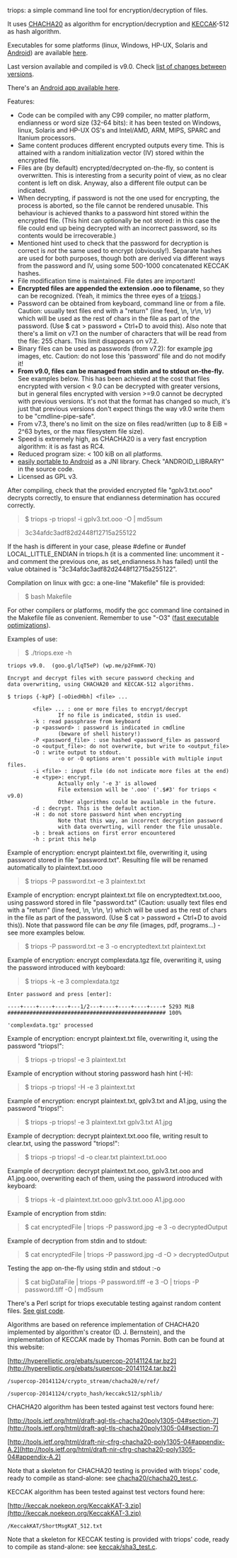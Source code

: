 triops: a simple command line tool for encryption/decryption of files.   

It uses [CHACHA20](http://en.wikipedia.org/wiki/Salsa20#ChaCha_variant) as algorithm for encryption/decryption and [KECCAK](http://en.wikipedia.org/wiki/SHA-3)-512 as hash algorithm.   

Executables for some platforms (linux, Windows, HP-UX, Solaris and [Android](https://www.github.com/circulosmeos/triops.apk)) are available [here](https://circulosmeos.wordpress.com/2015/05/18/triops-a-multiplatform-cmdline-encryption-tool-using-chacha20-keccak).    

Last version available and compiled is v9.0. Check [list of changes between versions](Changes.md).   

There's an [Android app available here](https://www.github.com/circulosmeos/triops.apk).   

Features:   

* Code can be compiled with any C99 compiler, no matter platform, endianness or word size (32-64 bits): it has been tested on Windows, linux, Solaris and HP-UX OS's and Intel/AMD, ARM, MIPS, SPARC and Itanium processors.
* Same content produces different encrypted outputs every time. This is attained with a random initialization vector (IV) stored within the encrypted file.
* Files are (by default) encrypted/decrypted on-the-fly, so content is overwritten. This is interesting from a security point of view, as no clear content is left on disk. Anyway, also a different file output can be indicated.
* When decrypting, if password is not the one used for encrypting, the process is aborted, so the file cannot be rendered unusable. This behaviour is achieved thanks to a password hint stored within the encrypted file. (This hint can optionally be not stored: in this case the file could end up being decrypted with an incorrect password, so its contents would be irrecoverable.)
* Mentioned hint used to check that the password for decryption is correct is *not* the same used to encrypt (obviously!). Separate hashes are used for both purposes, though both are derived via different ways from the password and IV, using some 500-1000 concatenated KECCAK hashes.
* File modification time is maintained. File dates are important!
* **Encrypted files are appended the extension .ooo to filename**, so they can be recognized. (Yeah, it mimics the three eyes of a [triops](https://en.wikipedia.org/wiki/Triops#Taxonomy).)
* Password can be obtained from keyboard, command line or from a file. Caution: usually text files end with a "return" (line feed, \n, \r\n, \r) which will be used as the rest of chars in the file as part of the password. (Use $ cat > password + Ctrl+D to avoid this). Also note that there's a limit on v7.1 on the number of characters that will be read from the file: 255 chars. This limit disappears on v7.2.
* Binary files can be used as passwords (from v7.2): for example jpg images, etc. Caution: do not lose this 'password' file and do not modify it!
* **From v9.0, files can be managed from stdin and to stdout on-the-fly.** See examples below. This has been achieved at the cost that files encrypted with version < 9.0 can be decrypted with greater versions, but in general files encrypted with version >=9.0 cannot be decrypted with previous versions. It's not that the format has changed so much, it's just that previous versions don't expect things the way v9.0 write them to be "cmdline-pipe-safe".
* From v7.3, there's no limit on the size on files read/written (up to 8 EiB = 2^63 bytes, or the max filesystem file size).
* Speed is extremely high, as CHACHA20 is a very fast encryption algorithm: it is as fast as RC4.
* Reduced program size: < 100 kiB on all platforms.
* [easily portable to Android](https://www.github.com/circulosmeos/triops.apk) as a JNI library. Check "ANDROID_LIBRARY" in the source code.
* Licensed as GPL v3.
   
   
After compiling, check that the provided encrypted file "gplv3.txt.ooo" decrypts correctly, to ensure that endianness determination has occured correctly.

>    $ triops -p triops! -i gplv3.txt.ooo -O | md5sum   

>    3c34afdc3adf82d2448f12715a255122   

If the hash is different in your case, please #define or #undef LOCAL_LITTLE_ENDIAN in triops.h (it is a commented line: uncomment it - and comment the previous one, as set_endianness.h has failed) until the value obtained is "3c34afdc3adf82d2448f12715a255122".   

Compilation on linux with gcc: a one-line "Makefile" file is provided:   

>    $ bash Makefile   

For other compilers or platforms, modify the gcc command line contained in the Makefile file as convenient. Remember to use "-O3" ([fast executable optimizations](https://gcc.gnu.org/onlinedocs/gcc-4.7.1/gcc/Optimize-Options.html#Optimize-Options)). 
   
   
   
Examples of use:   

>    $ ./triops.exe -h   
    
    triops v9.0.  (goo.gl/lqT5eP) (wp.me/p2FmmK-7Q)   
   
    Encrypt and decrypt files with secure password checking and   
    data overwriting, using CHACHA20 and KECCAK-512 algorithms.   
   
    $ triops {-kpP} [-oOiedHbh] <file> ...   
   
            <file> ... : one or more files to encrypt/decrypt   
                    If no file is indicated, stdin is used.   
            -k : read passphrase from keyboard   
            -p <password> : password is indicated in cmdline   
                    (beware of shell history!)   
            -P <password_file> : use hashed <password_file> as password   
            -o <output_file>: do not overwrite, but write to <output_file>   
            -O : write output to stdout.   
                    -o or -O options aren't possible with multiple input files.   
            -i <file> : input file (do not indicate more files at the end)   
            -e <type>: encrypt.   
                    Actually only '-e 3' is allowed   
                    File extension will be '.ooo' ('.$#3' for triops < v9.0)   
                    Other algorithms could be available in the future.   
            -d : decrypt. This is the default action.   
            -H : do not store password hint when encrypting   
                    Note that this way, an incorrect decryption password   
                    with data overwrting, will render the file unusable.   
            -b : break actions on first error encountered   
            -h : print this help   

   

Example of encryption: encrypt plaintext.txt file, overwriting it, using password stored in file "password.txt". Resulting file will be renamed automatically to plaintext.txt.ooo   

>    $ triops -P password.txt -e 3 plaintext.txt   

Example of encryption: encrypt plaintext.txt file on encryptedtext.txt.ooo, using password stored in file "password.txt" (Caution: usually text files end with a "return" (line feed, \n, \r\n, \r) which will be used as the rest of chars in the file as part of the password. (Use $ cat > password + Ctrl+D to avoid this)). Note that password file can be *any* file (images, pdf, programs...) - see more examples below.   

>    $ triops -P password.txt -e 3 -o encryptedtext.txt plaintext.txt   

Example of encryption: encrypt complexdata.tgz file, overwriting it, using the password introduced with keyboard:   

>    $ triops -k -e 3 complexdata.tgz   

    Enter password and press [enter]:   

    ----+----+----+----+---1/2---+----+----+----+----+ 5293 MiB   
    ################################################## 100%   

    'complexdata.tgz' processed   

Example of encryption: encrypt plaintext.txt file, overwriting it, using the password "triops!":   

>    $ triops -p triops! -e 3 plaintext.txt   
   
Example of encryption without storing password hash hint (-H):   

>    $ triops -p triops! -H -e 3 plaintext.txt   
   
Example of encryption: encrypt plaintext.txt, gplv3.txt and A1.jpg, using the password "triops!":   
   
>    $ triops -p triops! -e 3 plaintext.txt gplv3.txt A1.jpg   

Example of decryption: decrypt plaintext.txt.ooo file, writing result to clear.txt, using the password "triops!":   
   
>    $ triops -p triops! -d -o clear.txt plaintext.txt.ooo   
   
Example of decryption: decrypt plaintext.txt.ooo, gplv3.txt.ooo and A1.jpg.ooo, overwriting each of them, using the password introduced with keyboard:   
   
>    $ triops -k -d plaintext.txt.ooo gplv3.txt.ooo A1.jpg.ooo   
     
Example of encryption from stdin:   
   
>    $ cat encryptedFile | triops -P password.jpg -e 3 -o decryptedOutput   
     
Example of decryption from stdin and to stdout:   
   
>    $ cat encryptedFile | triops -P password.jpg -d -O > decryptedOutput   
     
Testing the app on-the-fly using stdin and stdout :-o   
   
>    $ cat bigDataFile | triops -P password.tiff -e 3 -O | triops -P password.tiff -O | md5sum   
    
   
There's a Perl script for triops executable testing against random content files. [See gist code](https://gist.github.com/circulosmeos/dfdbbadcb45e810babfee31945ba0172).   
   
   
Algorithms are based on reference implementation of CHACHA20 implemented by algorithm's creator (D. J. Bernstein), and the implementation of KECCAK made by Thomas Pornin. Both can be found at this website:   

[http://hyperelliptic.org/ebats/supercop-20141124.tar.bz2](http://hyperelliptic.org/ebats/supercop-20141124.tar.bz2)   

    /supercop-20141124/crypto_stream/chacha20/e/ref/   

    /supercop-20141124/crypto_hash/keccakc512/sphlib/   

CHACHA20 algorithm has been tested against test vectors found here:   

[http://tools.ietf.org/html/draft-agl-tls-chacha20poly1305-04#section-7](http://tools.ietf.org/html/draft-agl-tls-chacha20poly1305-04#section-7)   

[http://tools.ietf.org/html/draft-nir-cfrg-chacha20-poly1305-04#appendix-A.2](http://tools.ietf.org/html/draft-nir-cfrg-chacha20-poly1305-04#appendix-A.2)   

Note that a skeleton for CHACHA20 testing is provided with triops' code, ready to compile as stand-alone: see [chacha20/chacha20_test.c](https://github.com/circulosmeos/triops/blob/master/chacha20/chacha20_test.c).   

KECCAK algorithm has been tested against test vectors found here:   

[http://keccak.noekeon.org/KeccakKAT-3.zip](http://keccak.noekeon.org/KeccakKAT-3.zip)   

    /KeccakKAT/ShortMsgKAT_512.txt   

Note that a skeleton for KECCAK testing is provided with triops' code, ready to compile as stand-alone: see [keccak/sha3_test.c](https://github.com/circulosmeos/triops/blob/master/keccak/sha3_test.c).   
